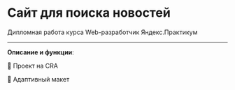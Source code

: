 # Сайт для поиска новостей

Дипломная работа курса Web-разработчик Яндекс.Практикум
* * * ** 

**Описание и функции**: 

:raising_hand:  Проект на CRA

:raising_hand:  Адаптивный макет